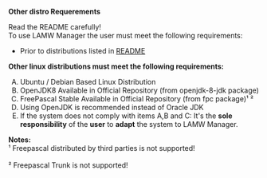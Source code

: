 **Other distro Requerements**

<p>
	Read the README carefully!
	<br>To use LAMW Manager the user must meet the following requirements:</br>
	<ul>
		<li>Prior to distributions listed in <a href="https://github.com/DanielOliveiraSouza/LAMW4Linux-installer/blob/master/README.md"> README</a></li>
	</ul>
</p>

<p>
	<strong>Other linux distributions must meet the following requirements:</strong>
	<ol type='A'>
		<li>Ubuntu / Debian Based Linux Distribution</li>
		<li>OpenJDK8 Available in Official Repository (from openjdk-8-jdk package)</li>
		<li>FreePascal Stable Available in Official Repository (from fpc package)¹ ²</li>
		<li>Using OpenJDK is recommended instead of Oracle JDK</li>
		<li>If the system does not comply with items A,B and C:
		It's the <strong>sole responsibility</strong> of the <strong>user</strong> to <strong>adapt</strong> the system to LAMW Manager.</li>
	</ol>
</p>

<p>
	<Strong>Notes:</Strong>
	<br>¹ Freepascal distributed by third parties is not supported!</br>
	<br>² Freepascal Trunk is not supported!</br>
</p>